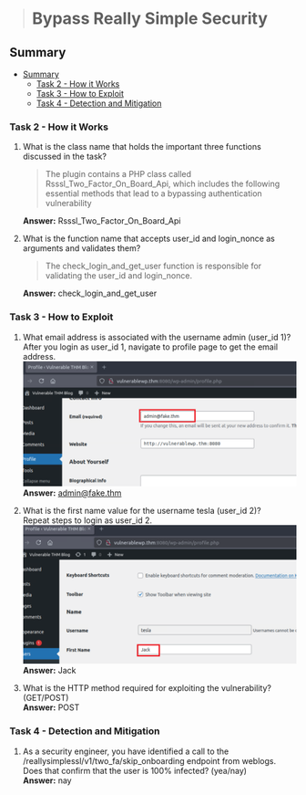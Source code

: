 > # Bypass Really Simple Security

## Summary
- [Summary](#summary)
  - [Task 2 - How it Works](#task-2---how-it-works)
  - [Task 3 - How to Exploit](#task-3---how-to-exploit)
  - [Task 4 - Detection and Mitigation](#task-4---detection-and-mitigation)

### Task 2 - How it Works
1. What is the class name that holds the important three functions discussed in the task?<br>
    > The plugin contains a PHP class called Rsssl_Two_Factor_On_Board_Api,  which includes the following essential methods that lead to a bypassing authentication vulnerability

    **Answer:** Rsssl_Two_Factor_On_Board_Api

1. What is the function name that accepts user_id and login_nonce as arguments and validates them?<br>
    > The check_login_and_get_user function is responsible for validating the user_id and login_nonce.

    **Answer:** check_login_and_get_user

### Task 3 - How to Exploit
1. What email address is associated with the username admin (user_id 1)?<br>
    After you login as user_id 1, navigate to profile page to get the email address.<br>
    ![](images/1.png)<br>
    **Answer:** admin@fake.thm

1. What is the first name value for the username tesla (user_id 2)?<br>
    Repeat steps to login as user_id 2.<br>
    ![](images/2.png)<br>
    **Answer:** Jack

1. What is the HTTP method required for exploiting the vulnerability? (GET/POST)<br>
    **Answer:** POST

### Task 4 - Detection and Mitigation
1. As a security engineer, you have identified a call to the /reallysimplessl/v1/two_fa/skip_onboarding endpoint from weblogs. Does that confirm that the user is 100% infected? (yea/nay)<br>
    **Answer:** nay
